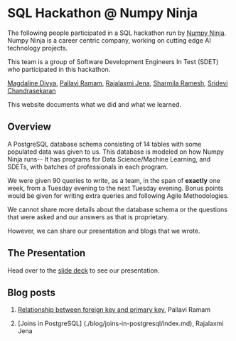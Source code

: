 # SQL Hackathon @ Numpy Ninja

The following people participated in a SQL hackathon run by [Numpy Ninja](https://www.numpyninja.com/). Numpy Ninja is a career centric company, working on cutting edge AI technology projects.

This team is a group of Software Development Engineers In Test (SDET) who participated in this hackathon.

[Magdaline Divya](https://github.com/magdadiv),
[Pallavi Ramam](https://github.com/pramam),
[Rajalaxmi Jena](https://github.com/rajalaxmijena91),
[Sharmila Ramesh](https://github.com/RameshSharmila),
[Sridevi Chandrasekaran](https://github.com/Sri-Sundar)

This website documents what we did and what we learned.

## Overview

A PostgreSQL database schema consisting of 14 tables with some populated data was given to us. This database is modeled on how Numpy Ninja runs-- It has programs for Data Science/Machine Learning, and SDETs, with batches of professionals in each program.

We were given 90 queries to write, as a team, in the span of **exactly** one week, from a Tuesday evening to the next Tuesday evening. Bonus points would be given for writing extra queries and following Agile Methodologies.

We cannot share more details about the database schema or the questions that were asked and our answers as that is proprietary.

However, we can share our presentation and blogs that we wrote.

## The Presentation

Head over to the [slide deck]() to see our presentation.

## Blog posts

1. [Relationship between foreign key and primary key](./blog/relationship-fk-pk/index.md), Pallavi Ramam

2. [Joins in PostgreSQL] (./blog/joins-in-postgresql/index.md), Rajalaxmi Jena

